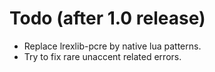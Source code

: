# Todo (after 1.0 release)

* Replace lrexlib-pcre by native lua patterns.
* Try to fix rare unaccent related errors.